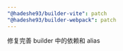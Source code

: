 ```yaml
---
"@hadeshe93/builder-vite": patch
"@hadeshe93/builder-webpack": patch
---
```


修复完善 builder 中的依赖和 alias
